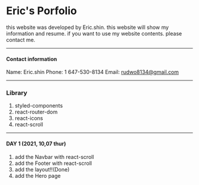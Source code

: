 # Eric's Porfolio
  this website was developed by Eric.shin. this website will show my information and resume. if you want to use my website contents. please contact me.

---------------------------

#### Contact information
Name: Eric.shin
Phone: 1 647-530-8134
Email: rudwo8134@gmail.com

---------------------------

### Library
 1. styled-components
 2. react-router-dom
 3. react-icons
 4. react-scroll


----------------------------

#### DAY 1 (2021, 10,07 thur)
 1. add the Navbar with react-scroll
 2. add the Footer with react-scroll
 3. add the layout!!(Done)
 4. add the Hero page